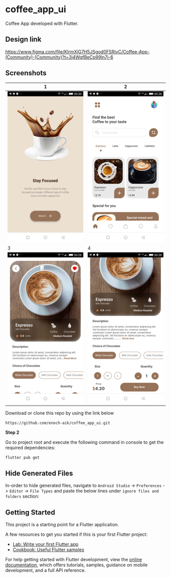 # coffee_app_ui

Coffee App developed with Flutter.

## Design link 
https://www.figma.com/file/KlrmXjG7H5JSgod0FSRiyC/Coffee-App-(Community)-(Community)?t=3j4WqfBeCp99ln7i-6

## Screenshots

| 1                                           | 2                                         |
|---------------------------------------------|-------------------------------------------|
| <img src="screenshots/1.png" width="400">   | <img src="screenshots/2.png" width="400"> |
| 3                                           | 4                                         |
| <img src="screenshots/3.png" width="400">   | <img src="screenshots/4.png" width="400"> |
Download or clone this repo by using the link below
```
https://github.com/enoch-aik/coffee_app_ui.git
```

**Step 2**

Go to project root and execute the following command in console to get the required dependencies:

```
flutter pub get
```

## Hide Generated Files

In-order to hide generated files, navigate to `Android Studio` -> `Preferences` -> `Editor` -> `File Types` and paste the below lines under `ignore files and folders` section:
## Getting Started

This project is a starting point for a Flutter application.

A few resources to get you started if this is your first Flutter project:

- [Lab: Write your first Flutter app](https://docs.flutter.dev/get-started/codelab)
- [Cookbook: Useful Flutter samples](https://docs.flutter.dev/cookbook)

For help getting started with Flutter development, view the
[online documentation](https://docs.flutter.dev/), which offers tutorials,
samples, guidance on mobile development, and a full API reference.
